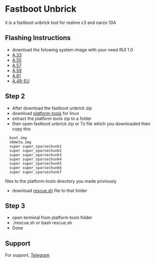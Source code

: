 
# Fastboot Unbrick 

it is a fastboot unbrick tool for realme c3 and narzo 10A




## Flashing Instructions


- download the folowing system image with your need RUI 1.0 
- [A.33](https://drive.google.com/file/d/1-7mL3xe7csDhQZxEehXEon_hWOI9itbq/view?usp=sharing)
- [A.55](https://mega.nz/file/CgwH3Kxb#H6a50DU0EbHgcMfd0pCV5u6J3NWxdeQkd2QnhkIIEQE)
- [A.57](https://mega.nz/file/vq52XQjL#c578ycojc-okZ1YIkp77Ob-HZgxILedB4HVWCsvrJsU)
- [A.59](https://drive.google.com/file/d/1RJ5OArWssgrFZpBfzV6EdCXIYQjgp6Zy/view?usp=sharing)
- [A.61](https://mega.nz/file/apQH3AhB#q6iTvCheVpfoiiYo2spB8OO7PAPJ2Msnc6p-U6pPlGU)
- [A.48-EU](https://mega.nz/file/v5Bn1SwL#nAZg9z0kcDyPWYKPoswd5sY9bt5rkcEJI8K5xjazMzQ)

## Step 2 

- After download the fastboot unbrick zip 
- download [platform-tools](https://developer.android.com/tools/releases/platform-tools) for linux
- extract the platform tools zip  to a folder
- then open fastboot unbrick zip or 7z file which you downloaded then copy this 

```
  boot.img
  vbmeta.img
  super super_sparsechunk1
  super super_sparsechunk2
  super super_sparsechunk3
  super super_sparsechunk4
  super super_sparsechunk5
  super super_sparsechunk6
  super super_sparsechunk7
```

 files to the platform-tools directory you made priviously
 - download [rescue.sh](https://github.com/ALEX5402/fastboot-Unbrick-linux/blob/main/rescue.sh) file to that folder
 

    
## Step 3 

- open terminal from platform tools folder
- ./rescue.sh or bash rescue.sh 
- Done


## Support

For support, [Telegram](t.me//alex5402)

